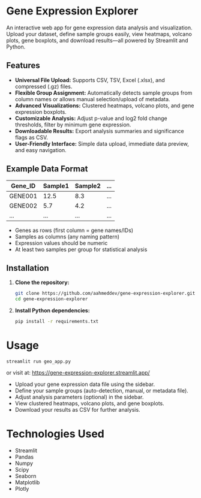# Gene Expression Explorer

An interactive web app for gene expression data analysis and visualization.
Upload your dataset, define sample groups easily, view heatmaps, volcano plots, gene boxplots, and download results—all powered by Streamlit and Python.

## Features

- **Universal File Upload:** Supports CSV, TSV, Excel (.xlsx), and compressed (.gz) files.
- **Flexible Group Assignment:** Automatically detects sample groups from column names or allows manual selection/upload of metadata.
- **Advanced Visualizations:** Clustered heatmaps, volcano plots, and gene expression boxplots.
- **Customizable Analysis:** Adjust p-value and log2 fold change thresholds, filter by minimum gene expression.
- **Downloadable Results:** Export analysis summaries and significance flags as CSV.
- **User-Friendly Interface:** Simple data upload, immediate data preview, and easy navigation.

## Example Data Format

| Gene_ID   | Sample1 | Sample2 | ... |
|-----------|---------|---------|-----|
| GENE001   | 12.5    | 8.3     | ... |
| GENE002   | 5.7     | 4.2     | ... |
| ...       | ...     | ...     | ... |

- Genes as rows (first column = gene names/IDs)
- Samples as columns (any naming pattern)
- Expression values should be numeric
- At least two samples per group for statistical analysis

## Installation

1.  **Clone the repository:**
    ```bash
    git clone https://github.com/aahmeddev/gene-expression-explorer.git
    cd gene-expression-explorer
    ```
2.  **Install Python dependencies:**
    ```bash
    pip install -r requirements.txt
    ```

# Usage
`streamlit run geo_app.py`

or visit at: https://gene-expression-explorer.streamlit.app/

- Upload your gene expression data file using the sidebar.
- Define your sample groups (auto-detection, manual, or metadata file).
- Adjust analysis parameters (optional) in the sidebar.
- View clustered heatmaps, volcano plots, and gene boxplots.
- Download your results as CSV for further analysis.

# Technologies Used
- Streamlit
- Pandas
- Numpy
- Scipy
- Seaborn
- Matplotlib
- Plotly
